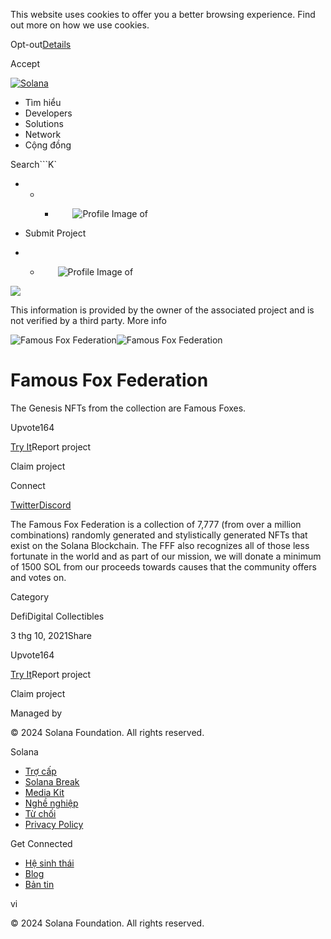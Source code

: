 This website uses cookies to offer you a better browsing experience. Find out
more on how we use cookies.

Opt-out[Details](/vi/privacy-policy#collection-of-information)

Accept

[![Solana](/_next/static/media/logotype.e4df684f.svg)](/vi)

  * Tìm hiểu
  * Developers
  * Solutions
  * Network
  * Cộng đồng 

Search```K`

  *   *   * ![](data:image/svg+xml,%3csvg%20xmlns=%27http://www.w3.org/2000/svg%27%20version=%271.1%27%20width=%2728%27%20height=%2728%27/%3e)![Profile Image of ](/_next/static/media/ecosystem_user.7ebb52fa.svg)

  * Submit Project
  *   * ![](data:image/svg+xml,%3csvg%20xmlns=%27http://www.w3.org/2000/svg%27%20version=%271.1%27%20width=%2728%27%20height=%2728%27/%3e)![Profile Image of ](/_next/static/media/ecosystem_user.7ebb52fa.svg)

![](/_next/image?url=%2F_next%2Fstatic%2Fmedia%2Fhero.631479cd.png&w=3840&q=75)

This information is provided by the owner of the associated project and is not
verified by a third party. More info

![Famous Fox
Federation](/_next/image?url=%2Fapi%2Fprojectimg%2Fckwgwh7m329434eysx5a09e7u5%3Ftype%3DLOGO&w=3840&q=75)![Famous
Fox
Federation](/_next/image?url=%2Fapi%2Fprojectimg%2Fckwgwh7m329434eysx5a09e7u5%3Ftype%3DLOGO&w=3840&q=75)

# Famous Fox Federation

The Genesis NFTs from the collection are Famous Foxes.

Upvote164

[Try It](https://famousfoxes.com/)Report project

Claim project

Connect

[Twitter](https://twitter.com/FamousFoxFed)[Discord](https://discord.gg/S7cPjuXEUu)

The Famous Fox Federation is a collection of 7,777 (from over a million
combinations) randomly generated and stylistically generated NFTs that exist
on the Solana Blockchain. The FFF also recognizes all of those less fortunate
in the world and as part of our mission, we will donate a minimum of 1500 SOL
from our proceeds towards causes that the community offers and votes on.

Category

DefiDigital Collectibles

3 thg 10, 2021Share

Upvote164

[Try It](https://famousfoxes.com/)Report project

Claim project

Managed by

[](/vi)

[](/youtube)[](/twitter)[](/discord)[](/reddit)[](/github)[](/telegram)

© 2024 Solana Foundation. All rights reserved.

Solana

  * [Trợ cấp](https://solana.org/grants)
  * [Solana Break](https://break.solana.com/)
  * [Media Kit](/vi/branding)
  * [Nghề nghiệp ](https://jobs.solana.com/)
  * [Từ chối](/vi/tos)
  * [Privacy Policy](/vi/privacy-policy)

Get Connected

  * [Hệ sinh thái](/vi/ecosystem)
  * [Blog](/vi/news)
  * [Bản tin](/vi/newsletter)

vi

© 2024 Solana Foundation. All rights reserved.

